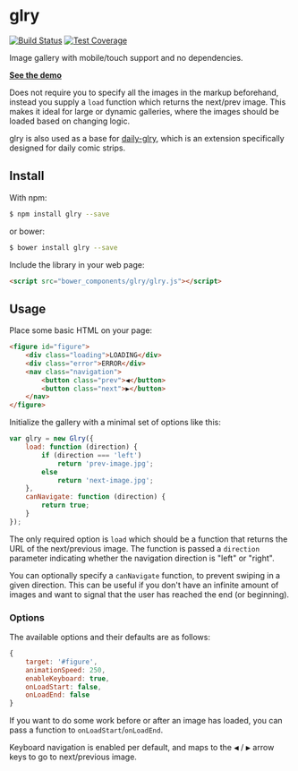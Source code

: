 # glry

[![Build Status][travis-image]][travis-url]
[![Test Coverage][coveralls-image]][coveralls-url]

Image gallery with mobile/touch support and no dependencies.

__[See the demo](http://rawgit.com/omichelsen/glry/master/demo/index.html)__

Does not require you to specify all the images in the markup beforehand, instead you supply a `load` function which returns the next/prev image. This makes it ideal for large or dynamic galleries, where the images should be loaded based on changing logic.

glry is also used as a base for [daily-glry](https://github.com/omichelsen/daily-glry.git), which is an extension specifically designed for daily comic strips.

## Install

With npm:

```bash
$ npm install glry --save
```

or bower:

```bash
$ bower install glry --save
```

Include the library in your web page:

```html
<script src="bower_components/glry/glry.js"></script>
```

## Usage

Place some basic HTML on your page:

```html
<figure id="figure">
    <div class="loading">LOADING</div>
    <div class="error">ERROR</div>
    <nav class="navigation">
        <button class="prev">◀</button>
        <button class="next">▶</button>
    </nav>
</figure>
```

Initialize the gallery with a minimal set of options like this:

```js
var glry = new Glry({
    load: function (direction) {
        if (direction === 'left')
            return 'prev-image.jpg';
        else
            return 'next-image.jpg';
    },
    canNavigate: function (direction) {
        return true;
    }
});
```

The only required option is `load` which should be a function that returns the URL of the next/previous image. The function is passed a `direction` parameter indicating whether the navigation direction is "left" or "right".

You can optionally specify a `canNavigate` function, to prevent swiping in a given direction. This can be useful if you don't have an infinite amount of images and want to signal that the user has reached the end (or beginning).

### Options

The available options and their defaults are as follows:

```js
{
    target: '#figure',
    animationSpeed: 250,
    enableKeyboard: true,
    onLoadStart: false,
    onLoadEnd: false
}
```

If you want to do some work before or after an image has loaded, you can pass a function to `onLoadStart`/`onLoadEnd`.

Keyboard navigation is enabled per default, and maps to the <kbd>◀</kbd> / <kbd>▶</kbd> arrow keys to go to next/previous image.

[travis-image]: https://img.shields.io/travis/omichelsen/glry/master.svg
[travis-url]: https://travis-ci.org/omichelsen/glry
[coveralls-image]: https://img.shields.io/coveralls/omichelsen/glry/master.svg
[coveralls-url]: https://coveralls.io/r/omichelsen/glry?branch=master